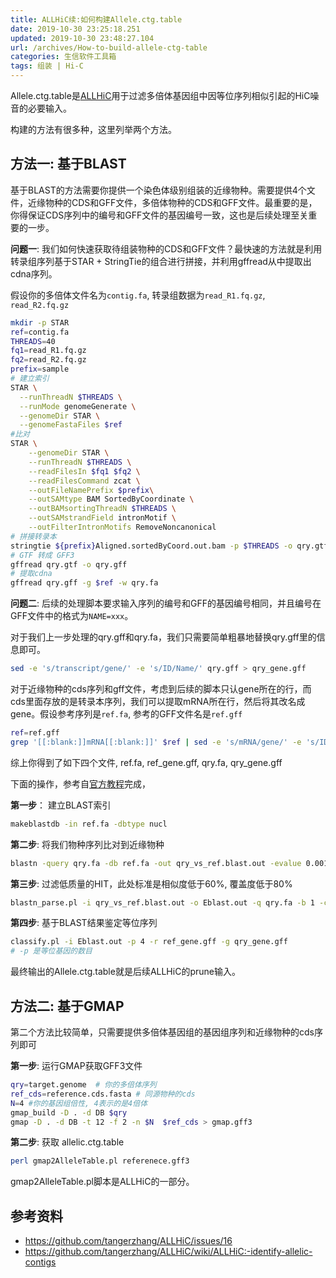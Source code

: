 ```yaml
---
title: ALLHiC续:如何构建Allele.ctg.table
date: 2019-10-30 23:25:18.251
updated: 2019-10-30 23:48:27.104
url: /archives/How-to-build-allele-ctg-table
categories: 生信软件工具箱
tags: 组装 | Hi-C
---
```



Allele.ctg.table是[ALLHiC]( /archives/Assemble-genome-using-ALLHiC-with-HiC-Data )用于过滤多倍体基因组中因等位序列相似引起的HiC噪音的必要输入。

构建的方法有很多种，这里列举两个方法。

## 方法一: 基于BLAST

基于BLAST的方法需要你提供一个染色体级别组装的近缘物种。需要提供4个文件，近缘物种的CDS和GFF文件，多倍体物种的CDS和GFF文件。最重要的是，你得保证CDS序列中的编号和GFF文件的基因编号一致，这也是后续处理至关重要的一步。

**问题一**: 我们如何快速获取待组装物种的CDS和GFF文件？最快速的方法就是利用转录组序列基于STAR + StringTie的组合进行拼接，并利用gffread从中提取出cdna序列。

假设你的多倍体文件名为`contig.fa`, 转录组数据为`read_R1.fq.gz`, `read_R2.fq.gz`

```bash
mkdir -p STAR
ref=contig.fa
THREADS=40
fq1=read_R1.fq.gz
fq2=read_R2.fq.gz
prefix=sample
# 建立索引
STAR \
  --runThreadN $THREADS \
  --runMode genomeGenerate \
  --genomeDir STAR \
  --genomeFastaFiles $ref
#比对
STAR \
	--genomeDir STAR \
	--runThreadN $THREADS \
	--readFilesIn $fq1 $fq2 \
	--readFilesCommand zcat \
	--outFileNamePrefix $prefix\
	--outSAMtype BAM SortedByCoordinate \
	--outBAMsortingThreadN $THREADS \
	--outSAMstrandField intronMotif \
	--outFilterIntronMotifs RemoveNoncanonical
# 拼接转录本
stringtie ${prefix}Aligned.sortedByCoord.out.bam -p $THREADS -o qry.gtf
# GTF 转成 GFF3
gffread qry.gtf -o qry.gff
# 提取cdna
gffread qry.gff -g $ref -w qry.fa
```

**问题二**:  后续的处理脚本要求输入序列的编号和GFF的基因编号相同，并且编号在GFF文件中的格式为`NAME=xxx`。

对于我们上一步处理的qry.gff和qry.fa，我们只需要简单粗暴地替换qry.gff里的信息即可。

```bash
sed -e 's/transcript/gene/' -e 's/ID/Name/' qry.gff > qry_gene.gff
```

对于近缘物种的cds序列和gff文件，考虑到后续的脚本只认gene所在的行，而cds里面存放的是转录本序列，我们可以提取mRNA所在行，然后将其改名成gene。假设参考序列是`ref.fa`,  参考的GFF文件名是`ref.gff`

```bash
ref=ref.gff
grep '[[:blank:]]mRNA[[:blank:]]' $ref | sed -e 's/mRNA/gene/' -e 's/ID/Name/' > ref_gene.gff
```

综上你得到了如下四个文件, ref.fa, ref_gene.gff, qry.fa, qry_gene.gff

下面的操作，参考自[官方教程]( https://github.com/tangerzhang/ALLHiC/wiki/ALLHiC:-identify-allelic-contigs )完成，

**第一步**： 建立BLAST索引

```bash
makeblastdb -in ref.fa -dbtype nucl
```

**第二步**: 将我们物种序列比对到近缘物种

```bash
blastn -query qry.fa -db ref.fa -out qry_vs_ref.blast.out -evalue 0.001 -outfmt 6 -num_threads 4 -num_alignments 1
```

**第三步**: 过滤低质量的HIT，此处标准是相似度低于60%, 覆盖度低于80%

```bash
blastn_parse.pl -i qry_vs_ref.blast.out -o Eblast.out -q qry.fa -b 1 -c 0.6 -d 0.8 
```

**第四步**: 基于BLAST结果鉴定等位序列

```bash
classify.pl -i Eblast.out -p 4 -r ref_gene.gff -g qry_gene.gff
# -p 是等位基因的数目
```

最终输出的Allele.ctg.table就是后续ALLHiC的prune输入。

## 方法二:  基于GMAP

第二个方法比较简单，只需要提供多倍体基因组的基因组序列和近缘物种的cds序列即可

**第一步**: 运行GMAP获取GFF3文件

```bash
qry=target.genome  # 你的多倍体序列
ref_cds=reference.cds.fasta # 同源物种的cds
N=4 #你的基因组倍性, 4表示的是4倍体
gmap_build -D . -d DB $qry
gmap -D . -d DB -t 12 -f 2 -n $N  $ref_cds > gmap.gff3
```

**第二步**: 获取  allelic.ctg.table 

```bash
perl gmap2AlleleTable.pl referenece.gff3
```

 gmap2AlleleTable.pl脚本是ALLHiC的一部分。

## 参考资料

- <https://github.com/tangerzhang/ALLHiC/issues/16> 
- <https://github.com/tangerzhang/ALLHiC/wiki/ALLHiC:-identify-allelic-contigs>